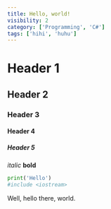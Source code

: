 ```yaml
---
title: Hello, world!
visibility: 2
category: ['Programming', 'C#']
tags: ['hihi', 'huhu']
---
```


# Header 1
## Header 2
### Header 3
#### Header 4
##### Header 5

*italic* **bold**

```python
print('Hello')
#include <iostream>
```

Well, hello there, world.

